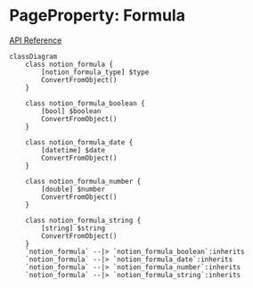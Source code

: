 # PageProperty: Formula

[API Reference](https://developers.notion.com/reference/page-property-values#formula)

```mermaid
classDiagram
    class notion_formula {
        [notion_formula_type] $type
        ConvertFromObject()
    }

    class notion_formula_boolean {
        [bool] $boolean
        ConvertFromObject()
    }

    class notion_formula_date {
        [datetime] $date
        ConvertFromObject()
    }

    class notion_formula_number {
        [double] $number
        ConvertFromObject()
    }

    class notion_formula_string {
        [string] $string
        ConvertFromObject()
    }
    `notion_formula` --|> `notion_formula_boolean`:inherits
    `notion_formula` --|> `notion_formula_date`:inherits
    `notion_formula` --|> `notion_formula_number`:inherits
    `notion_formula` --|> `notion_formula_string`:inherits
```
